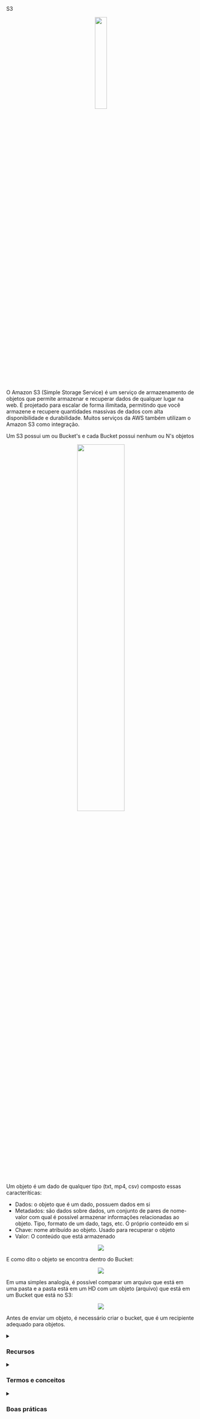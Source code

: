 S3

<div align="center">
  <img src="https://upload.wikimedia.org/wikipedia/commons/thumb/b/bc/Amazon-S3-Logo.svg/1200px-Amazon-S3-Logo.svg.png" width="25%">
</div>

O Amazon S3 (Simple Storage Service) é um serviço de armazenamento de objetos que permite armazenar e recuperar dados de qualquer lugar na web. É projetado para escalar de forma ilimitada, permitindo que você armazene e recupere quantidades massivas de dados com alta disponibilidade e durabilidade. Muitos serviços da AWS também utilizam o Amazon S3 como integração.

Um S3 possui um ou Bucket's e cada Bucket possui nenhum ou N's objetos 

<div align="center">
<img src="https://blog.itkonekt.com/wp-content/uploads/2018/08/aws-s3-768x975.png" width="50%" />
</div>

Um objeto é um dado de qualquer tipo (txt, mp4, csv) composto essas caracteríticas: 

- Dados: o objeto que é um dado, possuem dados em si
- Metadados: são dados sobre dados, um conjunto de pares de nome-valor com qual é possível armazenar informações relacionadas ao objeto. Tipo, formato de um dado, tags, etc. O próprio conteúdo em si
- Chave: nome atribuído ao objeto. Usado para recuperar o objeto
- Valor: O conteúdo que está armazenado
  

<div align="center">
<img src="https://thumbs2.imgbox.com/f3/c0/K7PkXUH2_t.png" />
</div>

E como dito o objeto se encontra dentro do Bucket:

<div align="center">
<img src="https://thumbs2.imgbox.com/d7/d9/YEaHY0iZ_t.png" />
</div>

Em uma simples analogia, é possível comparar um arquivo que está em uma pasta e a pasta está em um HD com um objeto (arquivo) que está em um Bucket que está no S3: 

<div align="center">
<img src="https://thumbs2.imgbox.com/8c/0d/zMHDxK2E_t.png" />
</div>

Antes de enviar um objeto, é necessário criar o bucket, que é um recipiente adequado para objetos.


<details><summary> <h3>Recursos</h3></summary>
<ul>
    <li><b>Casos de uso:</b> Usado para backup, armazenamento, recuperação de desastres, data lakes e análise de big data, entrega de software, arquivamento de dados, hospedagem de aplicativos/ sites estáticos, armazenamento em nuvem híbrida, etc.</li>
    <li><b>Escalabilidade:</b> O S3 pode armazenar praticamente uma quantidade ilimitada de objetos, e pode ser configurado para armazenar até 5 TB por objeto.</li>
    <li><b>Durabilidade:</b> O S3 é projetado para garantir que os objetos sejam duráveis, com uma taxa de durabilidade de 99,999999999%.</li>
    <li><b>Disponibilidade:</b> O S3 é altamente disponível, com uma SLA de 99,9%.</li>
    <li><b>Gerenciamento de acesso:</b> O S3 permite o gerenciamento de acesso a objetos por meio de políticas de acesso, listas de controle de acesso (ACLs) e autenticação baseada em identidade.</li>
    <li><b>Integração com outros serviços AWS:</b> O S3 pode ser facilmente integrado com outros serviços AWS, como EC2, Glacier e EBS.</li>
</ul> 
</details>
<details><summary> <h3>Termos e conceitos</h3></summary>
<ul>
<li><b>Buckets:</b> Contêineres para objetos do S3. Todos os objetos são armazenados em um bucket. Antes de um upload de objetos, é necessário criar um bucket.
<ul>
      <li><b>Requisito:</b> Deve ter um nome globalmente único (em todas as regiões e contas)</li>
      <li><b>Definição:</b> Buckets são definidos no nível da região</li>
      <li><b>Observação:</b> O S3 parece ser um serviço global, mas os buckets são criados em uma região</li>
      <li><b>Convenção de Nomenclatura:</b>
        <ul>
          <li>Sem maiúsculas ou underline</li>
          <li>Comprimento de 3 a 63 caracteres</li>
          <li>Não pode ser um IP</li>
          <li>Deve começar com letra minúscula ou número</li>
          <li>NÃO deve começar com o prefixo <b>xn--</b></li>
          <li>NÃO deve terminar com o sufixo <b>-s3alias</b></li>
        </ul>
      </li>
    </ul>
</li>
<li><b>Objetos:</b> Os dados armazenados no S3 são chamados de objetos. Cada objeto é composto por dados e metadados (informações sobre o objeto).
  <ul>
    <li><b>Valores do Objeto:</b>
      <ul>
        <li>Tamanho Máximo do Objeto é 5TB (5000GB)</li>
        <li>Se o upload for superior a 5GB, é necessário usar "upload multipartes"</li>
      </ul>
    </li>
    <li><b>Metadados:</b> (lista de pares de chave/valor em texto - metadados do sistema ou do usuário)</li>
    <li><b>Tags:</b> (par de chave/valor Unicode - até 10) - úteis para segurança/ciclo de vida</li>
    <li><b>ID da Versão:</b> (se a versionamento estiver habilitado)</li>
  </ul>
</li>
<li><b>Key/Chave:</b> A key de um objeto é um identificador único para aquele objeto no bucket.
  <ul>
    <li>O key é o caminho <b>COMPLETO</b>:
      <ul>
        <li>Arquivo: s3://meu-bucket/meu_arquivo.txt</li>
        <li>Pasta: s3://meu-bucket/outra_pasta/meu_arquivo.txt</li>
      </ul>  
    </li>
    <li>O key é composto pelo <i>prefixo</i> + <b>nome do objeto</b>
        <ul>
          <li>s3://meu-bucket/<i>outra_pasta</i>/<b>meu_arquivo.txt</b></li>
        </ul>
    </li>
    <li>Não há conceito de "diretórios" dentro de buckets (embora a interface de usuário possa fazer você pensar o contrário)</li>
    <li>Apenas keys com nomes muito longos que contêm barras ("/")</li>
  </ul> 
</li>

<li><b>Versões:</b> O S3 armazena todas as versões dos objetos que foram alterados, permitindo que você recupere versões anteriores se necessário.
    <ul>
        <li>Você pode versionar seus arquivos no Amazon S3</li>
          <div align="center">
            <img src="https://thumbs2.imgbox.com/31/66/B9aqFg5w_t.png" width="25%" alt="Imagem 1"/>
          </div>
        <li>É habilitado no nível do <b>bucket</b></li>
        <li>Overwrites na mesma chave mudarão a "versão": 1, 2, 3...</li>
          <div align="center">
            <img src="https://thumbs2.imgbox.com/ea/d3/UI5BSw47_t.png" width="25%" alt="Imagem 2"/>
          </div>
        <li>É uma prática recomendada versionar seus buckets
            <ul>
                <li>Protege contra exclusões não intencionais (possibilidade de restaurar uma versão)</li>
                <li>Fácil retorno para a versão anterior</li>
            </ul>
        </li>
        <li>Notas:
            <ul>
                <li>Qualquer arquivo que não seja versionado antes de habilitar o versionamento terá a versão "null"</li>
                <li>Suspender o versionamento não exclui as versões anteriores</li>
            </ul>
        </li>
    </ul>
</li>
<li><b>Replicação:</b> Esta é uma maneira de replicar o conteúdo de um bucket S3 para outro bucket S3. Existem duas maneiras, a primeira é CCR (Cross Region Replication) e a segunda é SSR (Same-Region Replication):
    <div align="center">
        <img src="https://thumbs2.imgbox.com/fe/f6/CinoD172_t.png" alt="Imagem de Replicação S3"/>
    </div>
    <ul>
        <li>Necessário configurar a replicação assíncrona entre esses dois buckets</li>
        <li>Deve habilitar o versionamento nos buckets de origem e destino</li>
        <li>Os buckets podem estar em contas AWS diferentes</li>
        <li>A cópia é assíncrona</li>
        <li>É necessário conceder as permissões IAM adequadas ao S3 (para leitura e gravação nos buckets especificados)
            <ul>
                <li>Cenários de Uso:
                    <ul>
                        <li>CRR: conformidade, acesso com latência reduzida, replicação entre contas</li>
                        <li>SRR: agregação de logs, replicação ao vivo entre contas de produção e teste</li>
                    </ul>
                </li>
            </ul>
        </li>
    </ul>
</li>
<li><b>Lifecycle:</b> O S3 fornece uma maneira de gerenciar o ciclo de vida dos objetos, permitindo que você configure regras para arquivar ou excluir automaticamente objetos com base em seu tempo de vida.</li>
<li><b>Classes de Armazenamento:</b> O S3 oferece várias classes de armazenamento para objetos, cada uma com diferentes características de durabilidade, disponibilidade e custo. Algumas perguntas que podem ser feitas. Com que frequência os dados serão recuperados? Os dados precisam estar muito ou pouco disponíveis? Dependendo da resposta uma classe pode atender:
      <hr>
      <table>
    <tr>
      <th>Classe de Armazenamento</th>
      <th>Descrição</th>
    </tr>
    <tr>
      <td>S3 Padrão</td>
      <td>
        Projetado para dados acessados com frequência. Armazena dados em um mínimo de três Zonas de Disponibilidade. Uma boa escolha para casos de uso como um site. Mais caro, pois espera que os dados sejam acessados muito frequentemente.
      </td>
    </tr>
    <tr>
      <td>S3 Padrão - Acesso Infrequente (S3 Padrão-IA)</td>
      <td>
        Semelhante ao S3 Padrão, armazena dados em um mínimo de três Zonas de Disponibilidade. Ideal para dados acessados com pouca frequência. Menor custo de armazenamento e recuperação por GB.
      </td>
    </tr>
    <tr>
      <td>S3 Uma Zona - Acesso Infrequente (S3 Uma Zona-IA)</td>
      <td>
        Preço de armazenamento mais baixo do que o S3 Padrão-IA. Armazena dados em uma única Zona de Disponibilidade. Usado quando se deseja economizar custos de armazenamento, e os dados podem ser facilmente reproduzidos em caso de falha na Zona de Disponibilidade.
      </td>
    </tr>
    <tr>
      <td>S3 Glacier Recuperação Instantânea</td>
      <td>
        Ideal para dados de longo prazo, raramente acessados, mas que exigem recuperação rápida (milissegundos). Oferece acesso tão rápido quanto Padrão e Padrão-IA. Ideal para dados acessados uma vez por trimestre. Duração mínima de armazenamento de 90 dias.
      </td>
    </tr>
    <tr>
      <td>S3 Glacier Recuperação Flexível</td>
      <td>
        Para dados que não exigem acesso imediato. Ideal para uso de backup não urgente, recuperação de desastres. O usuário pode escolher a velocidade de recuperação. Ideal para dados acessados 1 ou 2 vezes por ano. Rápido (1 a 5 minutos). Padrão (3 a 5 horas). Em massa (5 a 12 horas). Duração mínima de armazenamento de 90 dias.
      </td>
    </tr>
    <tr>
      <td>S3 Glacier Deep Archive</td>
      <td>
        Suporta retenção de longo prazo e preservação digital para dados que podem ser acessados 1 ou 2 vezes por ano. Ideal para empresas que precisam reter dados para conformidade legal por 7 a 10 anos. Padrão (12 horas). Em massa (48 horas). Duração mínima de armazenamento de 180 dias.
      </td>
    </tr>
    <tr>
      <td>S3 Intelligent-Tiering</td>
      <td>
        Ideal para dados com padrões de acesso desconhecidos ou em mudança. Gerencia automaticamente o ciclo de vida dos objetos armazenados, otimizando custos. Requer uma pequena taxa mensal para monitoramento e automação por objeto.
        <br>
        <div align="center">
          <img src="https://thumbs2.imgbox.com/36/99/N8duFHrD_t.png" alt="S3 Intelligent-Tiering">
        </div>
        <div align="center">
          <img src="https://thumbs2.imgbox.com/84/33/5BBxlbLl_t.png" alt="S3 Intelligent-Tiering">
        </div>
      </td>
    </tr>
  </table>
</li>
<li><b>Encriptação:</b> Existem duas maneiras de usar criptografia usando S3 no servidor e no cliente
    <ul>
      <li>
        <strong>Encriptação no Servidor:</strong> Por padrão, sempre que você cria um bucket ou faz o upload de um objeto, ele será criptografado. Quando o usuário faz o upload de um objeto no Amazon S3 e, em seguida, esse objeto chega ao bucket, ele será criptografado pelo Amazon S3 por motivos de segurança. A ideia é que o servidor faça a criptografia, e, portanto, chamamos isso de criptografia no servidor.
      </li>
      <li>
        <strong>Encriptação no Cliente:</strong> Quando o usuário realmente pega o arquivo, o criptografa antes de fazer o upload, então o bloqueio é feito pelo usuário e, em seguida, coloca-o no bucket. E isso é chamado de criptografia no cliente.
      </li>
    </ul>
      <div align="center">
          <img src="https://thumbs2.imgbox.com/88/6b/wk5spKjk_t.png" width="70%" alt="Encriptação S3">
      </div>
  </li>

</ul>
</details>


<details><summary> <h3>Boas práticas</h3></summary>

Algumas boas práticas para o uso do S3 incluem:
  
<ul>
  <li>Configurar políticas de controle de acesso apropriadas para limitar o acesso aos objetos armazenados</li>
  <li>Usar as opções de criptografia do S3 para proteger dados confidenciais</li>
  <li>Configurar ciclos de vida para objetos antigos e não utilizados, a fim de reduzir custos</li>
  <li>Usar as opções de versionamento e controle de acesso para rastrear e gerenciar alterações em objetos armazenados</li>
  <li>Monitorar o uso do S3 e definir alertas para anomalias ou problemas de segurança</li>
</ul>
</details>
